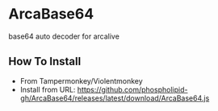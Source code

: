# ArcaBase64
base64 auto decoder for arcalive

## How To Install
* From Tampermonkey/Violentmonkey
* Install from URL: https://github.com/phospholipid-gh/ArcaBase64/releases/latest/download/ArcaBase64.js
